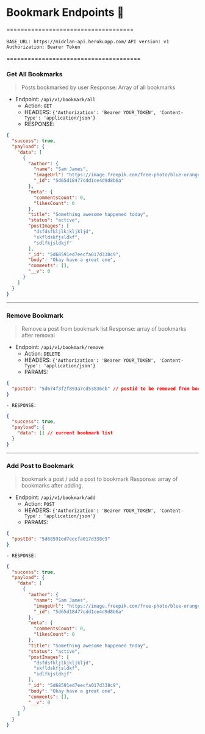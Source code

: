 # Bookmark Endpoints 📝
====================================

`BASE_URL: https://midclan-api.herokuapp.com/`
`API version: v1`
`Authorization: Bearer Token`

======================================


### Get All Bookmarks 
> Posts bookmarked by user
> Response: Array of all bookmarks

- Endpoint: `/api/v1/bookmark/all`
    - Action: `GET`
    - HEADERS: `{'Authorization': 'Bearer YOUR_TOKEN', 'Content-Type': 'application/json'}`
    - RESPONSE: 
```json
{
  "success": true,
  "payload": {
    "data": [
      {
        "author": {
          "name": "Sam James",
          "imageUrl": "https://image.freepik.com/free-photo/blue-orange-cactus-vase-isolated_6607-236.jpg",
          "_id": "5d65d18477cdd1ce4d9d8b6a"
        },
        "meta": {
          "commentsCount": 0,
          "likesCount": 0
        },
        "title": "Something awesome happened today",
        "status": "active",
        "postImages": [
          "dsfdsfkljlkjkljkljd",
          "skfldskfjsldkf",
          "sdlfkjsldkjf"
        ],
        "_id": "5d68591ed7eecfa017d338c9",
        "body": "Okay have a great one",
        "comments": [],
        "__v": 0
      }
    ]
  }
}
```

--------------------------------------------

### Remove Bookmark
> Remove a post from bookmark list
> Response: array of bookmarks after removal

- Endpoint: `/api/v1/bookmark/remove`
    - Action: `DELETE`
    - HEADERS: `{'Authorization': 'Bearer YOUR_TOKEN', 'Content-Type': 'application/json'}` 
    - PARAMS:
```json
{
  "postId": "5d674f3f2f893a7cd53836eb" // postid to be removed from bookmark
}
```
    - RESPONSE:
```json
{
  "success": true,
  "payload": {
    "data": [] // current bookmark list
  }
}
```

--------------------------------------------

### Add Post to Bookmark
> bookmark a post / add a post to bookmark
> Response: array of bookmarks after adding.

- Endpoint: `/api/v1/bookmark/add`
    - Action: `POST`
    - HEADERS: `{'Authorization': 'Bearer YOUR_TOKEN', 'Content-Type': 'application/json'}` 
    - PARAMS:
```json
{
  "postId": "5d68591ed7eecfa017d338c9"
}
```
    - RESPONSE:
```json
{
  "success": true,
  "payload": {
    "data": [
      {
        "author": {
          "name": "Sam James",
          "imageUrl": "https://image.freepik.com/free-photo/blue-orange-cactus-vase-isolated_6607-236.jpg",
          "_id": "5d65d18477cdd1ce4d9d8b6a"
        },
        "meta": {
          "commentsCount": 0,
          "likesCount": 0
        },
        "title": "Something awesome happened today",
        "status": "active",
        "postImages": [
          "dsfdsfkljlkjkljkljd",
          "skfldskfjsldkf",
          "sdlfkjsldkjf"
        ],
        "_id": "5d68591ed7eecfa017d338c9",
        "body": "Okay have a great one",
        "comments": [],
        "__v": 0
      }
    ]
  }
}
```


